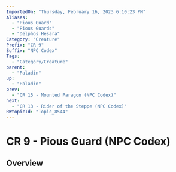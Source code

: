 ```yaml
---
ImportedOn: "Thursday, February 16, 2023 6:10:23 PM"
Aliases:
  - "Pious Guard"
  - "Pious Guards"
  - "Delphos Hesara"
Category: "Creature"
Prefix: "CR 9"
Suffix: "NPC Codex"
Tags:
  - "Category/Creature"
parent:
  - "Paladin"
up:
  - "Paladin"
prev:
  - "CR 15 - Mounted Paragon (NPC Codex)"
next:
  - "CR 13 - Rider of the Steppe (NPC Codex)"
RWtopicId: "Topic_8544"
---
```

# CR 9 - Pious Guard (NPC Codex)
## Overview
